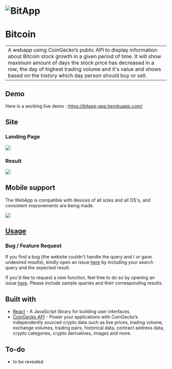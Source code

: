 # ![BitApp]( https://bitapp-app.herokuapp.com/images/demo/demo-full.png)
# Bitcoin

<table>
<tr>
<td>
  A webapp using CoinGecko’s public API to display information about Bitcoin stock growth in a given period of time. It will show maximum amount of days the stock price has decreased in a row, the day of highest trading volume and it's value and shows based on the history which day person should buy or sell. 
</td>
</tr>
</table>

## Demo
Here is a working live demo :  https://bitapp-app.herokuapp.com/

## Site

### Landing Page
![]( https://bitapp-app.herokuapp.com/images/demo/demo-landing.png)

### Result
![]( https://bitapp-app.herokuapp.com/images/demo/demo-result.png)

## Mobile support
The WebApp is compatible with devices of all sizes and all OS's, and consistent improvements are being made.

![]( https://bitapp-app.herokuapp.com/images/demo/demo-mobile.png)

## [Usage](https://bitapp-app.herokuapp.com/) 

### Bug / Feature Request

If you find a bug (the website couldn't handle the query and / or gave undesired results), kindly open an issue [here](https://github.com/JenninaFarm/Bitcoin/issues/new) by including your search query and the expected result.

If you'd like to request a new function, feel free to do so by opening an issue [here](https://github.com/JenninaFarm/Bitcoin/issues/new). Please include sample queries and their corresponding results.

## Built with 

- [React](https://reactjs.org/) - A JavaScript library for building user interfaces.
- [CoinGecko API](https://www.coingecko.com/en/api/documentation) - Power your applications with CoinGecko’s independently sourced crypto data such as live prices, trading volume, exchange volumes, trading pairs, historical data, contract address data, crypto categories, crypto derivatives, images and more.

## To-do
- to be revealed